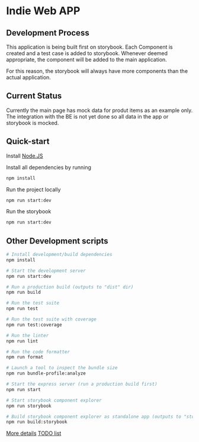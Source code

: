 # Indie Web APP

## Development Process

This application is being built first on storybook. Each Component is created and a test case is added to storybook.
Whenever deemed appropriate, the component will be added to the main application.

For this reason, the storybook will always have more components than the actual application.

## Current Status
Currently the main page has mock data for produt items as an example only. The integration with the BE is not yet done so all data in the app or storybook is mocked.

## Quick-start

Install [Node.JS](https://nodejs.org/en/)


Install all dependencies by running
```bash
npm install
```

Run the project locally
```bash
npm run start:dev
```

Run the storybook
```bash
npm run start:dev
```

## Other Development scripts
```sh
# Install development/build dependencies
npm install

# Start the development server
npm run start:dev

# Run a production build (outputs to "dist" dir)
npm run build

# Run the test suite
npm run test

# Run the test suite with coverage
npm run test:coverage

# Run the linter
npm run lint

# Run the code formatter
npm run format

# Launch a tool to inspect the bundle size
npm run bundle-profile:analyze

# Start the express server (run a production build first)
npm run start

# Start storybook component explorer
npm run storybook

# Build storybook component explorer as standalone app (outputs to "storybook-static" dir)
npm run build:storybook
```



[More details](./docs/info.md)
[TODO list](./docs/todo.md)
